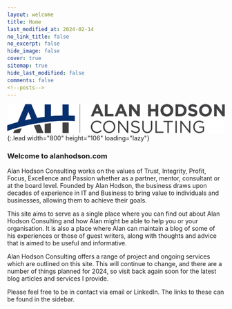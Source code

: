 ```yaml
---
layout: welcome
title: Home
last_modified_at: 2024-02-14
no_link_title: false 
no_excerpt: false 
hide_image: false
cover: true
sitemap: true
hide_last_modified: false
comments: false
<!--posts-->
---
```

![alanhodson.com](/assets/img/general/AHC_PNG.png){:.lead width="800" height="106" loading="lazy"}

### Welcome to alanhodson.com

Alan Hodson Consulting works on the values of Trust, Integrity, Profit, Focus, Excellence and Passion whether as a partner, mentor, consultant or at the board level. Founded by Alan Hodson, the business draws upon decades of experience in IT and Business to bring value to individuals and businesses, allowing them to achieve their goals.

This site aims to serve as a single place where you can find out about Alan Hodson Consulting and how Alan might be able to help you or your organisation. It is also a place where Alan can maintain a blog of some of his experiences or those of guest writers, along with thoughts and advice that is aimed to be useful and informative.

Alan Hodson Consulting offers a range of project and ongoing services which are outlined on this site. This will continue to change, and there are a number of things planned for 2024, so visit back again soon for the latest blog articles and services I provide.

Please feel free to be in contact via email or LinkedIn. The links to these can be found in the sidebar.

